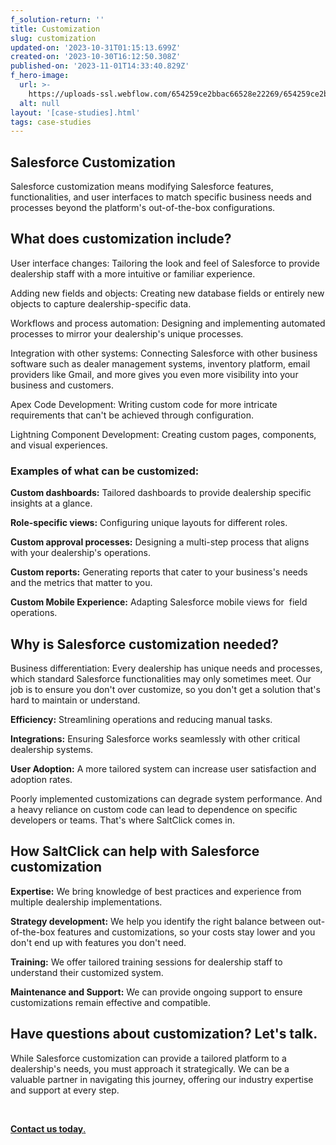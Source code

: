 ```yaml
---
f_solution-return: ''
title: Customization
slug: customization
updated-on: '2023-10-31T01:15:13.699Z'
created-on: '2023-10-30T16:12:50.308Z'
published-on: '2023-11-01T14:33:40.829Z'
f_hero-image:
  url: >-
    https://uploads-ssl.webflow.com/654259ce2bbac66528e22269/654259ce2bbac66528e2235e_pexels-photo-97079.jpg
  alt: null
layout: '[case-studies].html'
tags: case-studies
---
```


Salesforce Customization
------------------------

Salesforce customization means modifying Salesforce features, functionalities, and user interfaces to match specific business needs and processes beyond the platform's out-of-the-box configurations.

What does customization include?
--------------------------------

User interface changes: Tailoring the look and feel of Salesforce to provide dealership staff with a more intuitive or familiar experience.

Adding new fields and objects: Creating new database fields or entirely new objects to capture dealership-specific data.

Workflows and process automation: Designing and implementing automated processes to mirror your dealership's unique processes.

Integration with other systems: Connecting Salesforce with other business software such as dealer management systems, inventory platform, email providers like Gmail, and more gives you even more visibility into your business and customers.

Apex Code Development: Writing custom code for more intricate requirements that can't be achieved through configuration.

Lightning Component Development: Creating custom pages, components, and visual experiences.

### Examples of what can be customized:

**Custom dashboards:** Tailored dashboards to provide dealership specific insights at a glance.

**Role-specific views:** Configuring unique layouts for different roles.

**Custom approval processes:** Designing a multi-step process that aligns with your dealership's operations.

**Custom reports:** Generating reports that cater to your business's needs and the metrics that matter to you.

**Custom Mobile Experience:** Adapting Salesforce mobile views for  field operations.

Why is Salesforce customization needed?
---------------------------------------

Business differentiation: Every dealership has unique needs and processes, which standard Salesforce functionalities may only sometimes meet. Our job is to ensure you don't over customize, so you don't get a solution that's hard to maintain or understand.

**Efficiency:** Streamlining operations and reducing manual tasks.

**Integrations:** Ensuring Salesforce works seamlessly with other critical dealership systems.

**User Adoption:** A more tailored system can increase user satisfaction and adoption rates.

Poorly implemented customizations can degrade system performance. And a heavy reliance on custom code can lead to dependence on specific developers or teams. That's where SaltClick comes in.

How SaltClick can help with Salesforce customization
----------------------------------------------------

**Expertise:** We bring knowledge of best practices and experience from multiple dealership implementations.

**Strategy development:** We help you identify the right balance between out-of-the-box features and customizations, so your costs stay lower and you don't end up with features you don't need.

**Training:** We offer tailored training sessions for dealership staff to understand their customized system.

**Maintenance and Support:** We can provide ongoing support to ensure customizations remain effective and compatible.

Have questions about customization? Let's talk.
-----------------------------------------------

While Salesforce customization can provide a tailored platform to a dealership's needs, you must approach it strategically. We can be a valuable partner in navigating this journey, offering our industry expertise and support at every step. **‍**

‍

[**Contact us today**.](/contact)

‍
